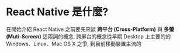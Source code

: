 # React Native 是什麼?
在開始介紹 React Native 之前要先來談 **跨平台 (Cross-Platform)** 與 **多螢 (Muti-Screen)** 這兩詞的概念, 跨屏台的概念從早期 Desktop 上主要的的 Windows、Linux、Mac OS X 之爭, 到目前移動裝置主流的

